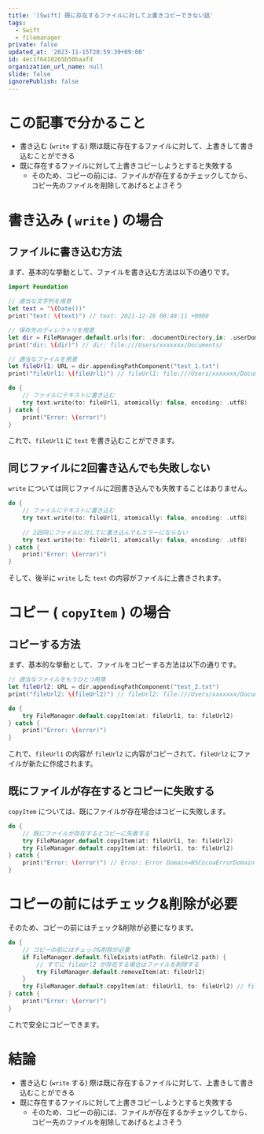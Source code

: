 ```yaml
---
title: '[Swift] 既に存在するファイルに対して上書きコピーできない話'
tags:
  - Swift
  - filemanager
private: false
updated_at: '2023-11-15T20:59:39+09:00'
id: 4ec1f6410265b50baafd
organization_url_name: null
slide: false
ignorePublish: false
---
```


# この記事で分かること

- 書き込む (`write` する) 際は既に存在するファイルに対して、上書きして書き込むことができる
- 既に存在するファイルに対して上書きコピーしようとすると失敗する
  - そのため、コピーの前には、ファイルが存在するかチェックしてから、コピー先のファイルを削除してあげるとよさそう


# 書き込み ( `write` ) の場合

## ファイルに書き込む方法

まず、基本的な挙動として、ファイルを書き込む方法は以下の通りです。

```swift
import Foundation

// 適当な文字列を用意
let text = "\(Date())"
print("text: \(text)") // text: 2021-12-26 00:48:11 +0000

// 保存先のディレクトリを用意
let dir = FileManager.default.urls(for: .documentDirectory,in: .userDomainMask).first!
print("dir: \(dir)") // dir: file:///Users/xxxxxxx/Documents/

// 適当なファイルを用意
let fileUrl1: URL = dir.appendingPathComponent("test_1.txt")
print("fileUrl1: \(fileUrl1)") // fileUrl1: file:///Users/xxxxxxx/Documents/test_1.txt

do {
    // ファイルにテキストに書き込む
    try text.write(to: fileUrl1, atomically: false, encoding: .utf8)
} catch {
    print("Error: \(error)")
}
```

これで、`fileUrl1` に `text` を書き込むことができます。

## 同じファイルに2回書き込んでも失敗しない

`write` については同じファイルに2回書き込んでも失敗することはありません。

```swift
do {
    // ファイルにテキストに書き込む
    try text.write(to: fileUrl1, atomically: false, encoding: .utf8)
    
    // 2回同じファイルに対してに書き込んでもエラーにならない
    try text.write(to: fileUrl1, atomically: false, encoding: .utf8)
} catch {
    print("Error: \(error)")
}
```

そして、後半に `write` した `text` の内容がファイルに上書きされます。

# コピー ( `copyItem` ) の場合

## コピーする方法

まず、基本的な挙動として、ファイルをコピーする方法は以下の通りです。

```swift
// 適当なファイルをもうひとつ用意
let fileUrl2: URL = dir.appendingPathComponent("test_2.txt")
print("fileUrl2: \(fileUrl2)") // fileUrl2: file:///Users/xxxxxxx/Documents/test_2.txt

do {
    try FileManager.default.copyItem(at: fileUrl1, to: fileUrl2) 
} catch {
    print("Error: \(error)")
}
```

これで、`fileUrl1` の内容が `fileUrl2` に内容がコピーされて、`fileUrl2` にファイルが新たに作成されます。

## 既にファイルが存在するとコピーに失敗する

`copyItem` については、既にファイルが存在場合はコピーに失敗します。

```swift
do {
    // 既にファイルが存在するとコピーに失敗する
    try FileManager.default.copyItem(at: fileUrl1, to: fileUrl2)
    try FileManager.default.copyItem(at: fileUrl1, to: fileUrl2)
} catch {
    print("Error: \(error)") // Error: Error Domain=NSCocoaErrorDomain Code=516 "“test_1.txt” couldn’t be copied to “Documents” because an item with the same name already exists."
}
```

# コピーの前にはチェック&削除が必要

そのため、コピーの前にはチェック&削除が必要になります。

```swift
do {
    // コピーの前にはチェック&削除が必要
    if FileManager.default.fileExists(atPath: fileUrl2.path) {
        // すでに fileUrl2 が存在する場合はファイルを削除する
        try FileManager.default.removeItem(at: fileUrl2)
    }
    try FileManager.default.copyItem(at: fileUrl1, to: fileUrl2) // fileUrl2 が存在しないこと保証されているのでエラーは発生しない
} catch {
    print("Error: \(error)")
}
```

これで安全にコピーできます。

# 結論

- 書き込む (`write` する) 際は既に存在するファイルに対して、上書きして書き込むことができる
- 既に存在するファイルに対して上書きコピーしようとすると失敗する
  - そのため、コピーの前には、ファイルが存在するかチェックしてから、コピー先のファイルを削除してあげるとよさそう
